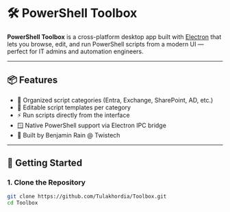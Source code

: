 # 🛠 PowerShell Toolbox

**PowerShell Toolbox** is a cross-platform desktop app built with [Electron](https://electronjs.org) that lets you browse, edit, and run PowerShell scripts from a modern UI — perfect for IT admins and automation engineers.

---

## 📦 Features

- 🧩 Organized script categories (Entra, Exchange, SharePoint, AD, etc.)
- 📝 Editable script templates per category
- ⚡ Run scripts directly from the interface
- 🪟 Native PowerShell support via Electron IPC bridge
- 🧠 Built by Benjamin Rain @ Twistech

---

## 🚀 Getting Started

### 1. Clone the Repository

```bash
git clone https://github.com/Tulakhordia/Toolbox.git
cd Toolbox
